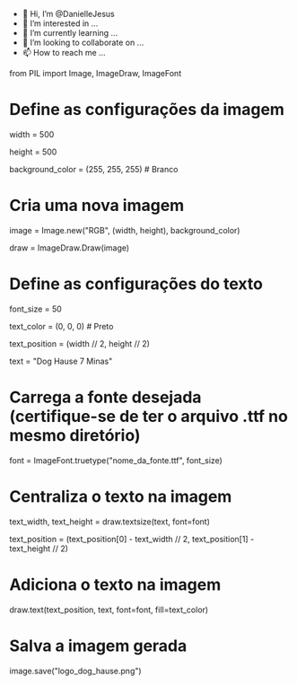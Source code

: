 - 👋 Hi, I’m @DanielleJesus
- 👀 I’m interested in ...
- 🌱 I’m currently learning ...
- 💞️ I’m looking to collaborate on ...
- 📫 How to reach me ...

<!---
DanielleJesus/DanielleJesus is a ✨ special ✨ repository because its `README.md` (this file) appears on your GitHub profile.
You can click the Preview link to take a look at your changes.
--->
from PIL import Image, ImageDraw, ImageFont

# Define as configurações da imagem

width = 500

height = 500

background_color = (255, 255, 255)  # Branco

# Cria uma nova imagem

image = Image.new("RGB", (width, height), background_color)

draw = ImageDraw.Draw(image)

# Define as configurações do texto

font_size = 50

text_color = (0, 0, 0)  # Preto

text_position = (width // 2, height // 2)

text = "Dog Hause 7 Minas"

# Carrega a fonte desejada (certifique-se de ter o arquivo .ttf no mesmo diretório)

font = ImageFont.truetype("nome_da_fonte.ttf", font_size)

# Centraliza o texto na imagem

text_width, text_height = draw.textsize(text, font=font)

text_position = (text_position[0] - text_width // 2, text_position[1] - text_height // 2)

# Adiciona o texto na imagem

draw.text(text_position, text, font=font, fill=text_color)

# Salva a imagem gerada

image.save("logo_dog_hause.png")

